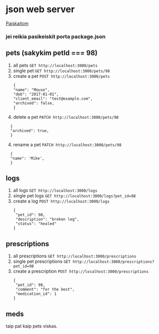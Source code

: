 # json web server

[Paiskaitom](https://github.com/typicode/json-server#table-of-contents)

### jei reikia pasikeiskit porta package.json

## pets (sakykim petId === 98)

1. all pets
   `GET http://localhost:3000/pets`
2. single pet `GET http://localhost:3000/pets/98`
3. create a pet
   `POST http://localhost:3000/pets`
   ```
   {
   "name": "Mouse",
   "dob": "2017-01-01",
   "client_email": "test@example.com",
   "archived": false,
   }
   ```
4. delete a pet `PATCH http://localhost:3000/pets/98`

```
  {
  "archived": true,
  }
```

4. rename a pet `PATCH http://localhost:3000/pets/98`

```
  {
  "name": 'Mike',
  }
```

## logs

1. all logs
   `GET http://localhost:3000/logs`
2. single pet logs `GET http://localhost:3000/logs?pet_id=98`
3. create a log
   `POST http://localhost:3000/logs`
   ```
   {
    "pet_id": 98,
    "description": "broken leg",
    "status": "healed"
   }
   ```

## prescriptions

1. all prescriptions
   `GET http://localhost:3000/prescriptions`
2. single pet prescriptions `GET http://localhost:3000/prescriptions?pet_id=98`
3. create a prescription
   `POST http://localhost:3000/prescriptions`
   ```
   {
    "pet_id": 98,
    "comment": "for the best",
    "medication_id": 1
   }
   ```

## meds

taip pat kaip pets viskas.
